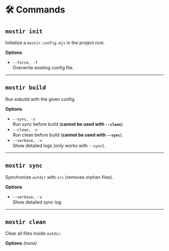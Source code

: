 # 🛠 Commands

## `mostir init`
Initialize a `mostir.config.mjs` in the project root.

**Options**
- `--force, -f`  
  Overwrite existing config file.

---

## `mostir build`
Run esbuild with the given config.

**Options**
- `--sync, -s`  
  Run sync before build (**cannot be used with `--clean`**).  
- `--clean, -c`  
  Run clean before build (**cannot be used with `--sync`**).  
- `--verbose, -v`  
  Show detailed logs (only works with `--sync`).  

---

## `mostir sync`
Synchronize `outdir` with `src` (removes orphan files).

**Options**
- `--verbose, -v`  
  Show detailed sync log.

---

## `mostir clean`
Clear all files inside `outdir`.

**Options**
*(none)*
